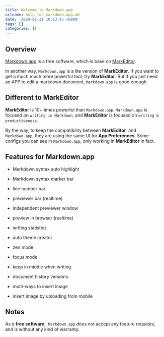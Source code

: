 ```yaml
---
title: Welcome to Markdown.app
urlname: help_for_markdown.app.md
date: '2019-01-31 10:13:45 +0800'
tags: []
categories: []
---
```


## Overview

[Markdown.app](https://markdown.app) is a free software, which is base on [MarkEditor](https://www.markeditor.com).

In another way, `Markdown.app` is a lite version of **MarkEditor**.
If you want to get a much much more powerful tool, try **MarkEditor**. But if you just need an APP to edit a markdown document, `Markdown.app` is good enough.

## Different to MarkEditor

**MarkEditor** is 10+ times powerful than `Markdown.app`.
`Markdown.app` is focused on `writing in Markdown`, and **MarkEditor** is focused on `writing & productiveness`.

By the way, to keep the compatibility between **MarkEditor**  and `Markdown.app`, they are using the same UI for **App Preferences**. Some configs you can see in `Markdown.app`, only working in **MarkEditor** in fact.

## Features for Markdown.app

- Markdown syntax auto highlight

- Markdown syntax marker bar

- line number bar

- previewer bar (realtime)

- independent previewer window

- preview in browser (realtime)

- writing statistics

- auto theme creator

- zen mode

- focus mode

- keep in middle when writing

- document history versions

- multi-ways to insert image

- insert image by uploading from mobile

## Notes

As a **free software**,  `Markdown.app` does not accept any feature requests, and is without any kind of warranty.
